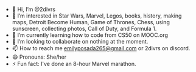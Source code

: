- 👋 Hi, I’m @2divrs
- 👀 I’m interested in Star Wars, Marvel, Legos, books, history, making maps, Detroit Become Human, Game of Thrones, Chess, using sunscreen, collecting photos, Call of Duty, and Formula 1.
- 🌱 I’m currently learning how to code from CS50 on MOOC.org
- 💞️ I’m looking to collaborate on nothing at the moment.
- 📫 How to reach me emilyposada265@gmail.com or 2divrs on discord.
- 😄 Pronouns: She/her
- ⚡ Fun fact: I've done an 8-hour Marvel marathon.

<!---
2divrs/2divrs is a ✨ special ✨ repository because its `README.md` (this file) appears on your GitHub profile.
You can click the Preview link to take a look at your changes.
--->

